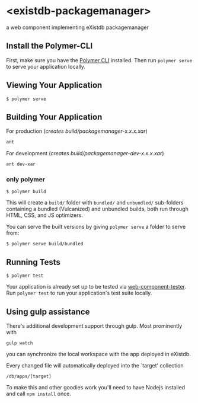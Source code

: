 # \<existdb-packagemanager\>

a web component implementing eXistdb packagemanager

## Install the Polymer-CLI

First, make sure you have the [Polymer CLI](https://www.npmjs.com/package/polymer-cli) installed. Then run `polymer serve` to serve your application locally.

## Viewing Your Application

```
$ polymer serve
```

## Building Your Application

For production (*creates build/packagemanager-x.x.x.xar*)

```sh
ant
```

For development (*creates build/packagemanager-dev-x.x.x.xar*)

```sh
ant dev-xar
```

### only polymer

```
$ polymer build
```

This will create a `build/` folder with `bundled/` and `unbundled/` sub-folders
containing a bundled (Vulcanized) and unbundled builds, both run through HTML,
CSS, and JS optimizers.

You can serve the built versions by giving `polymer serve` a folder to serve
from:

```
$ polymer serve build/bundled
```

## Running Tests

```
$ polymer test
```

Your application is already set up to be tested via [web-component-tester](https://github.com/Polymer/web-component-tester). Run `polymer test` to run your application's test suite locally.

## Using gulp assistance

There's additional development support through gulp. Most prominently with

`
gulp watch
`

you can synchronize the local workspace with the app deployed in eXistdb.

Every changed file will automatically deployed into the `target' collection
 
`/db/apps/[target]`
 
To make this and other goodies work you'll need to have Nodejs installed
and call `npm install` once.


  